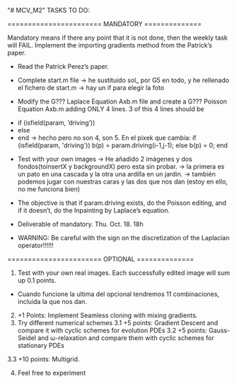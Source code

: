 "# MCV_M2" 
TASKS TO DO:

======================= MANDATORY ==============

Mandatory means if there any point that it is not done, then the weekly task will FAIL. Implement the importing gradients method from the Patrick’s paper. 

* Read the Patrick Perez’s paper. 
* Complete start.m file 
-> he sustituido sol_ por G5 en todo, y he rellenado el fichero de start.m
-> hay un if para elegir la foto

* Modify the G??? Laplace Equation Axb.m file and create a G??? Poisson Equation Axb.m adding ONLY 4 lines. 3 of this 4 lines should be 
 - if (isfield(param, ’driving’)) 
 - else 
 - end
-> hecho pero no son 4, son 5. En el pixek que cambia:
            if (isfield(param, 'driving'))
                b(p) = param.driving(i-1,j-1);
            else
                b(p) = 0;
            end 
* Test with your own images
-> He añadido 2 imágenes y dos fondos(toinsertX y backgroundX) pero esta sin probar.
-> la primera es un pato en una cascada y la otra una ardilla en un jardin.
-> también podemos jugar con nuestras caras y las dos que nos dan (estoy en ello, no me funciona bien)

* The objective is that if param.driving exists, do the Poisson editing, and if it doesn’t, do the Inpainting by Laplace’s equation. 
* Deliverable of mandatory. Thu. Oct. 18. 18h 
* WARNING: Be careful with the sign on the discretization of the Laplacian operator!!!!!!

 
======================= OPTIONAL ==============
 
1. Test with your own real images. Each successfully edited image will sum up 0.1 points. 
* Cuando funcione la ultima del opcional tendremos 11 combinaciones, incluida la que nos dan.

2. +1 Points: Implement Seamless cloning with mixing gradients. 
3. Try different numerical schemes 
3.1 +5 points: Gradient Descent and compare it with cyclic schemes for evolution PDEs 
3.2 +5 points: Gauss-Seidel and ω-relaxation and compare them with cyclic schemes for stationary PDEs 

3.3 +10 points: Multigrid. 

4. Feel free to experiment
